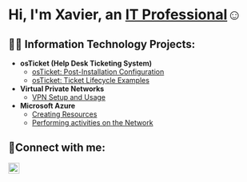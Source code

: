 
<h1>Hi, I'm Xavier, an <a href="https://linkedin.com/in/xdscott">IT Professional</a>☺</h1>

<h2>👨‍💻 Information Technology Projects:</h2>

- <b>osTicket (Help Desk Ticketing System)</b>
  - [osTicket: Post-Installation Configuration](https://github.com/Xdscott/post-install-config)
  - [osTicket: Ticket Lifecycle Examples](https://github.com/Xdscott/ticket-lifecycle)
- <b>Virtual Private Networks</b>
  - [VPN Setup and Usage](https://github.com/Xdscott/configure-vpn)
- <b>Microsoft Azure</b>
  - [Creating Resources](https://github.com/Xdscott/configure-ad)
  - [Performing activities on the Network](https://github.com/Xdscott/azure-network-protocols)

<h2>🤳Connect with me:</h2>

[<img align="left" alt="xdscott | LinkedIn" width="22px" src="https://cdn.jsdelivr.net/npm/simple-icons@v3/icons/linkedin.svg" />][linkedin]

[linkedin]: https://linkedin.com/in/xdsott




